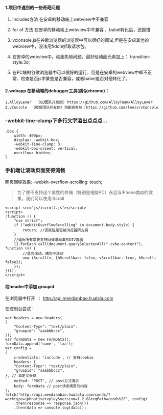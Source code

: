 #### 1.项目中遇到的一些奇葩问题

1. includes方法 在安卓的移动端上webview中不兼容
2. for of 方法 在安卓的移动端上webview中不兼容 ，babel转化后，还报错

3. vclonsole.js在谷歌浏览器的浏览器中可以很好的调试,但是在安卓其他的webview中，没法用fiddle抓取请求包。

4. 在安卓的webview中，动画失帧问题，最好给动画元素加上： transition-style:3d;

5. 在PC端的谷歌浏览器中可以很好的运行，但是在安卓的webview中却不正常，检查是否js中某些是否兼容，或者babel是否对他转化了。


#### 2.webapp 在移动端的debugger工具(类似chrome)：
```
1.AlloyLever   (QQ团队开发的) https://github.com/AlloyTeam/AlloyLever
2.vConsole  （微信团队开发的）功能较多些；https://github.com/leesx/vConsole
```


### -webkit-line-clamp下多行文字溢出点点点...
```
.box {
    width: 400px; 
    display: -webkit-box;
    -webkit-line-clamp: 3;
    -webkit-box-orient: vertical;
    overflow: hidden;
}
```
### 手机端让滚动页面变得流畅

网页回弹效果:
-webkit-overflow-scrolling: touch;

> 为了使不支持这个属性的终端（特别是电脑PC）永远与IPhone类似的效果，我们可以使用iScroll
```
<script src="js/iscroll.js"></script>
<script>
(function () {
    "use strict";
    if ("webkitOverflowScrolling" in document.body.style) {
        return; //该属性是否被浏览器所支持
    }
    //遍历所有需要支持回弹滚动条的DIV容器
    [].forEach.call(document.querySelectorAll(".cvbe-content"), function (v) {
        //竖向滚动，横向不滚动
        new iScroll(v, {hScrollbar: false, vScrollbar: true, hScroll: false});
    });
})();
</script>
```
#### 给header中添加 groupid

在浏览器中打开  ： http://api.mendianbao.hualala.com

在控制台尝试：
```
var headers = new Headers(
{
	"Content-Type": "text/plain",
	"gruopid": "aaabbbccc",
});
var formData = new FormData();
formData.append('name', 'lxa');
var config =
{
	credentials: 'include', // 支持cookie
	headers: {
	"Content-Type": "text/plain",
	"gruopid": "aaabbbccc",
}, // 自定义头部
	method: 'POST', // post方式请求
	body: formData // post请求携带的内容
};
fetch('http://api.mendianbao.hualala.com/conds/?worktype=iphnativetvplay&version=1.2.0&reqPath=conds%2F', config)
	.then(response => response.json())
	.then(data => console.log(data));
    
```

